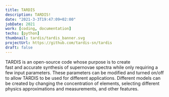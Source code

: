 ```yaml
---
title: TARDIS
description: TARDIS!
date: "2021-3-3T19:47:09+02:00"
jobDate: 2021
work: [coding, documentation]
techs: [python]
thumbnail: tardis/tardis_banner.svg
projectUrl: https://github.com/tardis-sn/tardis
draft: false
---
```


TARDIS is an open-source code whose purpose is to create  
fast and accurate synthesis of supernovae spectra while 
only requiring a few input parameters. These parameters 
can be modified and turned on/off to allow TARDIS to be 
used for different applications. Different models can be 
created by changing the concentration of elements, selecting 
different physics approximations and measurements, and other 
features.

